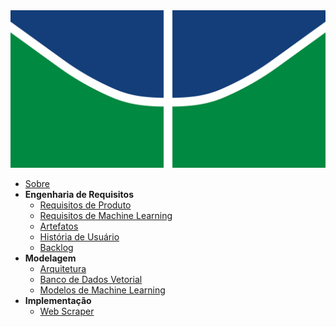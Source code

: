 <a href="/" >
  <img src="assets/logo.svg" alt="ChiquinhoAI">
</a>
 

* [Sobre](pages/sobre.md)
* **Engenharia de Requisitos**
  * [Requisitos de Produto](pages/requisitos.md)
  * [Requisitos de Machine Learning](pages/requisitosMl.md)
  * [Artefatos](pages/miro.md)
  * [História de Usuário](pages/historiaUsuario.md)
  * [Backlog](pages/)
* **Modelagem**
  * [Arquitetura](pages/arquitetura.md)
  * [Banco de Dados Vetorial](pages/bancoVetorial.md)
  * [Modelos de Machine Learning](pages/modelos.md)
* **Implementação**
  * [Web Scraper](pages/scraper.md)
